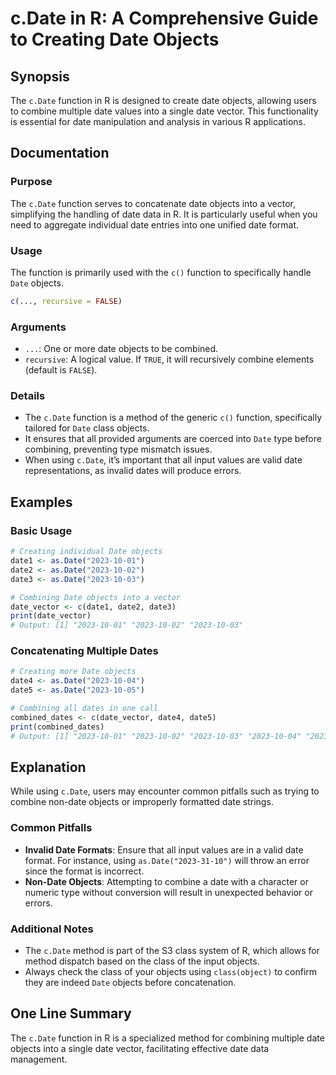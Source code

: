 <!--
Meta Description: # c.Date in R: A Comprehensive Guide to Creating Date Objects ## Synopsis The `c.Date` function in R is designed to create date objects, allowing user...
Meta Keywords: date, objects, 2023, function, into
-->

# c.Date in R: A Comprehensive Guide to Creating Date Objects

## Synopsis
The `c.Date` function in R is designed to create date objects, allowing users to combine multiple date values into a single date vector. This functionality is essential for date manipulation and analysis in various R applications.

## Documentation

### Purpose
The `c.Date` function serves to concatenate date objects into a vector, simplifying the handling of date data in R. It is particularly useful when you need to aggregate individual date entries into one unified date format.

### Usage
The function is primarily used with the `c()` function to specifically handle `Date` objects. 

```R
c(..., recursive = FALSE)
```

### Arguments
- `...`: One or more date objects to be combined.
- `recursive`: A logical value. If `TRUE`, it will recursively combine elements (default is `FALSE`).

### Details
- The `c.Date` function is a method of the generic `c()` function, specifically tailored for `Date` class objects.
- It ensures that all provided arguments are coerced into `Date` type before combining, preventing type mismatch issues.
- When using `c.Date`, it’s important that all input values are valid date representations, as invalid dates will produce errors.

## Examples

### Basic Usage
```R
# Creating individual Date objects
date1 <- as.Date("2023-10-01")
date2 <- as.Date("2023-10-02")
date3 <- as.Date("2023-10-03")

# Combining Date objects into a vector
date_vector <- c(date1, date2, date3)
print(date_vector)
# Output: [1] "2023-10-01" "2023-10-02" "2023-10-03"
```

### Concatenating Multiple Dates
```R
# Creating more Date objects
date4 <- as.Date("2023-10-04")
date5 <- as.Date("2023-10-05")

# Combining all dates in one call
combined_dates <- c(date_vector, date4, date5)
print(combined_dates)
# Output: [1] "2023-10-01" "2023-10-02" "2023-10-03" "2023-10-04" "2023-10-05"
```

## Explanation
While using `c.Date`, users may encounter common pitfalls such as trying to combine non-date objects or improperly formatted date strings. 

### Common Pitfalls
- **Invalid Date Formats**: Ensure that all input values are in a valid date format. For instance, using `as.Date("2023-31-10")` will throw an error since the format is incorrect.
- **Non-Date Objects**: Attempting to combine a date with a character or numeric type without conversion will result in unexpected behavior or errors.

### Additional Notes
- The `c.Date` method is part of the S3 class system of R, which allows for method dispatch based on the class of the input objects.
- Always check the class of your objects using `class(object)` to confirm they are indeed `Date` objects before concatenation.

## One Line Summary
The `c.Date` function in R is a specialized method for combining multiple date objects into a single date vector, facilitating effective date data management.